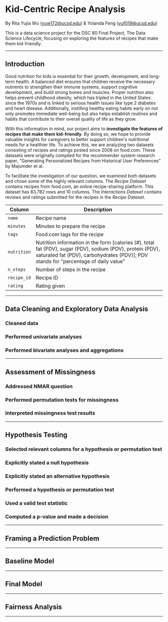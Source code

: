# Kid-Centric Recipe Analysis  

By Rita Yujia Wu (yuw172@ucsd.edu) & Yolanda Feng (yuf019@ucsd.edu)  

This is a data science project for the DSC 80 Final Project, The Data Science Lifecycle, focusing on exploring the features of recipes that make them kid-friendly.

---
## Introduction  

Good nutrition for kids is essential for their growth, development, and long-term health. A balanced diet ensures that children receive the necessary nutrients to strengthen their immune systems, support cognitive development, and build strong bones and muscles. Proper nutrition also helps prevent childhood obesity, which has tripled in the United States since the 1970s and is linked to serious health issues like type 2 diabetes and heart disease. Additionally, instilling healthy eating habits early on not only promotes immediate well-being but also helps establish routines and habits that contribute to their overall quality of life as they grow.

With this information in mind, our project aims to **investigate the features of recipes that make them kid-friendly**. By doing so, we hope to provide valuable insights for caregivers to better support children's nutritional needs for a healthier life. To achieve this, we are analyzing two datasets consisting of recipes and ratings posted since 2008 on food.com. These datasets were originally compiled for the recommender system research paper, "Generating Personalized Recipes from Historical User Preferences" by Majumder et al.

To facilitate the investigation of our question, we examined both datasets and chose some of the highly relevant columns. The *Recipe Dataset* contains recipes from food.com, an online recipe-sharing platform. This dataset has 83,782 rows and 10 columns. The *Interactions Dataset* contains reviews and ratings submitted for the recipes in the *Recipe Dataset*.

| Column      | Description                                                                                                           |
|-------------|-----------------------------------------------------------------------------------------------------------------------|
| `name`      | Recipe name                                                                                                           |
| `minutes`   | Minutes to prepare the recipe                                                                                        |
| `tags`      | Food.com tags for the recipe                                                                                          |
| `nutrition` | Nutrition information in the form [calories (#), total fat (PDV), sugar (PDV), sodium (PDV), protein (PDV), saturated fat (PDV), carbohydrates (PDV)]; PDV stands for "percentage of daily value" |
| `n_steps`   | Number of steps in the recipe                                                                                        |
| `recipe_id` | Recipe ID                                                                                                            |
| `rating`    | Rating given                                                                                                         |

---

## Data Cleaning and Exploratory Data Analysis
### Cleaned data
### Performed univariate analyses
### Performed bivariate analyses and aggregations
---
## Assessment of Missingness
### Addressed NMAR question
### Performed permutation tests for missingness
### Interpreted missingness test results
---
## Hypothesis Testing
### Selected relevant columns for a hypothesis or permutation test
### Explicitly stated a null hypothesis
### Explicitly stated an alternative hypothesis
### Performed a hypothesis or permutation test
### Used a valid test statistic
### Computed a p-value and made a decision
---
## Framing a Prediction Problem
---
## Baseline Model
---
## Final Model
---
## Fairness Analysis
---
